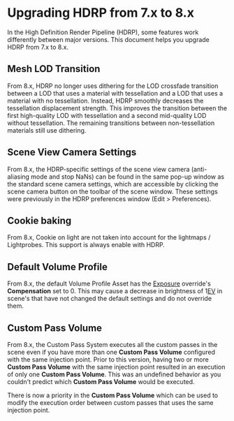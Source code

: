 # Upgrading HDRP from 7.x to 8.x

In the High Definition Render Pipeline (HDRP), some features work differently between major versions. This document helps you upgrade HDRP from 7.x to 8.x.

## Mesh LOD Transition

From 8.x, HDRP no longer uses dithering for the LOD crossfade transition between a LOD that uses a material with tessellation and a LOD that uses a material with no tessellation. Instead, HDRP smoothly decreases the tessellation displacement strength. This improves the transition between the first high-quality LOD with tessellation and a second mid-quality LOD without tessellation. The remaining transitions between non-tessellation materials still use dithering.

## Scene View Camera Settings

From 8.x, the HDRP-specific settings of the scene view camera (anti-aliasing mode and stop NaNs) can be found in the same pop-up window as the standard scene camera settings, which are accessible by clicking the scene camera button on the toolbar of the scene window. These settings were previously in the HDRP preferences window (Edit > Preferences).

## Cookie baking

From 8.x, Cookie on light are not taken into account for the lightmaps / Lightprobes. This support is always enable with HDRP.

## Default Volume Profile

From 8.x, the default Volume Profile Asset has the [Exposure](Override-Exposure.md) override's **Compensation** set to 0. This may cause a decrease in brightness of 1[EV](Physical-Light-Units.md#EV) in scene's that have not changed the default settings and do not override them.

## Custom Pass Volume

From 8.x, the Custom Pass System executes all the custom passes in the scene even if you have more than one **Custom Pass Volume** configured with the same injection point. Prior to this version, having two or more **Custom Pass Volume** with the same injection point resulted in an execution of only one **Custom Pass Volume**. This was an undefined behavior as you couldn't predict which **Custom Pass Volume** would be executed.

There is now a priority in the **Custom Pass Volume** which can be used to modify the execution order between custom passes that uses the same injection point.